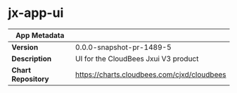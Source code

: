 # jx-app-ui

|App Metadata||
|---|---|
| **Version** | 0.0.0-snapshot-pr-1489-5 |
| **Description** | UI for the CloudBees Jxui V3 product |
| **Chart Repository** | https://charts.cloudbees.com/cjxd/cloudbees |
